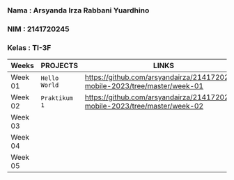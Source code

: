### Nama  : Arsyanda Irza Rabbani Yuardhino
### NIM   : 2141720245
### Kelas : TI-3F

|Weeks           |PROJECTS                       |LINKS                        |
|----------------|-------------------------------|-----------------------------|
|Week 01         |`Hello World`                  |https://github.com/arsyandairza/2141720245-mobile-2023/tree/master/week-01                        
|Week 02         |`Praktikum 1`                   |https://github.com/arsyandairza/2141720245-mobile-2023/tree/master/week-02                             
|Week 03         |                               |                             
|Week 04         |                               |                             
|Week 05         |                               |
